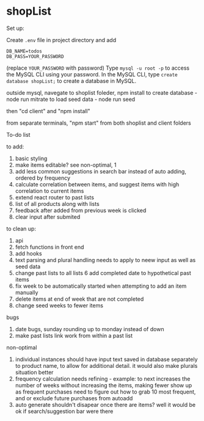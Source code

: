 # shopList
Set up:

Create `.env` file in project directory and add
```
DB_NAME=todos
DB_PASS=YOUR_PASSWORD
```
(replace `YOUR_PASSWORD` with password)
Type `mysql -u root -p` to access the MySQL CLI using your password.
In the MySQL CLI, type `create database shopList;` to create a database in MySQL.


outside mysql, navegate to shoplist foleder, npm install
to create database - node run mitrate
to load seed data - node run seed 

then "cd client" and "npm install"

from separate terminals, "npm start" from both shoplist and client folders 


To-do list

to add: 

1. basic styling
2. make items editable? see non-optimal, 1
3. add less common suggestions in search bar instead of auto adding, ordered by frequency
4. calculate correlation between items, and suggest items with high correlation to current items
5. extend react router to past lists
6. list of all products along with lists
7. feedback after added from previous week is clicked
8. clear input after submited

to clean up:
1. api 
2. fetch functions in front end
3. add hooks
4. text parsing and plural handling needs to apply to neew input as well as seed data
5. change past lists to all lists
6 add completed date to hypothetical past items
7. fix week to be automatically started when attempting to add an item manually
7. delete items at end of week that are not completed
22. change seed weeks to fewer items

bugs
1. date bugs, sunday rounding up to monday instead of down
2. make past lists link work from within a past list

non-optimal
1. individual instances should have input text saved in database separately to product name, to allow for additional detail. 
  it would also make plurals situation better 
2. frequency calculation needs refining - 
  example: to next increases the number of weeks without increasing the items, making fewer show up as frequent purchases
  need to figure out how to grab 10 most frequent, and or exclude future purchases from autoadd 
3. auto generate shouldn't disapear once there are items? well it would be ok if search/suggestion bar were there 
